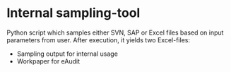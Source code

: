 # Internal sampling-tool
Python script which samples either SVN, SAP or Excel files based on input parameters from user. After execution, it yields two Excel-files:
- Sampling output for internal usage
- Workpaper for eAudit
